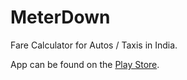 # MeterDown

Fare Calculator for Autos / Taxis in India. 

App can be found on the [Play Store](https://play.google.com/store/apps/details?id=com.exzalt.meterdown).

